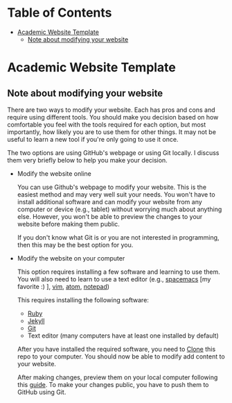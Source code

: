 
# Table of Contents

-   [Academic Website Template](#orgb557080)
    -   [Note about modifying your website](#org91012c9)


<a id="orgb557080"></a>

# Academic Website Template


<a id="org91012c9"></a>

## Note about modifying your website

There are two ways to modify your website. Each has pros and 
cons and require using different tools. You should make you decision
based on how comfortable you feel with the tools required for 
each option, but most importantly, how likely you are to use
them for other things. It may not be useful to learn a new tool
if you're only going to use it once. 

The two options are using GitHub's webpage or using Git locally. I
discuss them very briefly below to help you make your decision.

-   Modify the website online

    You can use Github's webpage to modify your website. This is
    the easiest method and may very well suit your needs. You won't have 
    to install additional software and can modify your website from any
    computer or device (e.g., tablet) without worrying much about anything
    else. However, you won't be able to preview the changes to your website
    before making them public. 
    
    If you don't know what Git is or you are not interested in programming,
    then this may be the best option for you.

-   Modify the website on your computer

    This option requires installing a few software and learning to use 
    them. You will also need to learn to use a 
    text editor (e.g., [spacemacs](https://www.spacemacs.org/) [my favorite :) ], [vim](https://www.vim.org/), [atom](https://atom.io/), [notepad](https://notepad-plus-plus.org/))
    
    This requires installing the following software:
    
    -   [Ruby](https://www.ruby-lang.org/en/documentation/installation/)
    -   [Jekyll](https://jekyllrb.com/docs/)
    -   [Git](https://git-scm.com/book/en/v2/Getting-Started-Installing-Git)
    -   Text editor (many computers have at least one installed by default)
    
    After you have installed the required software, you need to [Clone](https://guides.github.com/activities/forking/#clone) this
    repo to your computer. You should now be able to modify add content
    to your website.
    
    After making changes, preview them on your local computer following this
    [guide](https://jekyllrb.com/docs/). To make your changes public, you have to push them to GitHub using
    Git.

